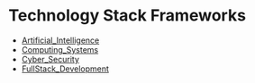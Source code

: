 # Technology Stack Frameworks

 * [Artificial_Intelligence](./Artificial_Intelligence)
 * [Computing_Systems](./Computing_Systems)
 * [Cyber_Security](./Cyber_Security)
 * [FullStack_Development](./FullStack_Development)
